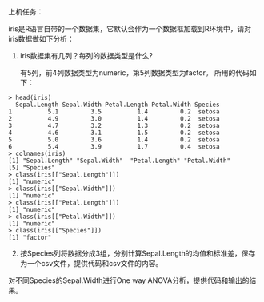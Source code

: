 上机任务：

iris是R语言自带的一个数据集，它默认会作为一个数据框加载到R环境中，请对iris数据做如下分析：

1. iris数据集有几列？每列的数据类型是什么?

    有5列，前4列数据类型为numeric，第5列数据类型为factor。
    所用的代码如下：

```
> head(iris)
  Sepal.Length Sepal.Width Petal.Length Petal.Width Species
1          5.1         3.5          1.4         0.2  setosa
2          4.9         3.0          1.4         0.2  setosa
3          4.7         3.2          1.3         0.2  setosa
4          4.6         3.1          1.5         0.2  setosa
5          5.0         3.6          1.4         0.2  setosa
6          5.4         3.9          1.7         0.4  setosa
> colnames(iris)
[1] "Sepal.Length" "Sepal.Width"  "Petal.Length" "Petal.Width" 
[5] "Species"     
> class(iris[["Sepal.Length"]])
[1] "numeric"
> class(iris[["Sepal.Width"]])
[1] "numeric"
> class(iris[["Petal.Length"]])
[1] "numeric"
> class(iris[["Petal.Width"]])
[1] "numeric"
> class(iris[["Species"]])
[1] "factor"
```

2. 按Species列将数据分成3组，分别计算Sepal.Length的均值和标准差，保存为一个csv文件，提供代码和csv文件的内容。

对不同Species的Sepal.Width进行One way ANOVA分析，提供代码和输出的结果。